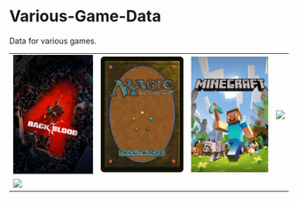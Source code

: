 # Various-Game-Data

Data for various games.

 <table>
  <tr>
    <td>
        <a href="/Back4Blood/"><img src="Back4Blood/Resource/Back4Blood-logo.png" width="200">
    </td>
    <td>
        <a href="/Magic%20the%20Gathering/"><img src="Magic%20the%20Gathering/Resource/Magic-the-Gathering-logo.png" width="215"></a>
    </td>
    <td>
        <a href="/Minecraft/"><img src="Minecraft/Resource/Minecraft-logo.png" width="200"></a>
    </td>
    <td>
        <a href="/Valheim/"><img src="Valheim/Resource/Valehiem-logo.png" width="200"></a>
    </td>
  </tr>
      <td>
        <a href="/Vampire%20Survivors/"><img src="Vampire%20Survivors/Resource/Vampire%20Survivors-logo.png" width="200">
    </td>
  <tr>
  </tr>
  <tr>
  </tr>
</table> 